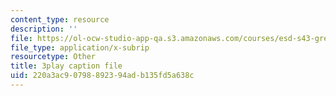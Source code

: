 ```yaml
---
content_type: resource
description: ''
file: https://ol-ocw-studio-app-qa.s3.amazonaws.com/courses/esd-s43-green-supply-chain-management-spring-2014/220a3ac90798892394adb135fd5a638c_gpuvUU0Nl4k.srt
file_type: application/x-subrip
resourcetype: Other
title: 3play caption file
uid: 220a3ac9-0798-8923-94ad-b135fd5a638c
---
```

